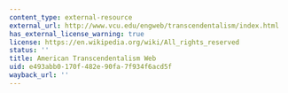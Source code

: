 ```yaml
---
content_type: external-resource
external_url: http://www.vcu.edu/engweb/transcendentalism/index.html
has_external_license_warning: true
license: https://en.wikipedia.org/wiki/All_rights_reserved
status: ''
title: American Transcendentalism Web
uid: e493abb0-170f-482e-90fa-7f934f6acd5f
wayback_url: ''
---
```

